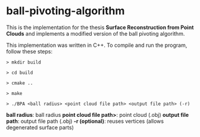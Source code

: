 # ball-pivoting-algorithm

This is the implementation for the thesis **Surface Reconstruction from Point Clouds**
and implements a modified version of the ball pivoting algorithm.

This implementation was written in C++. To compile and run the program, follow these steps:

`> mkdir build`

`> cd build`

`> cmake ..`

`> make`

`> ./BPA <ball radius> <point cloud file path> <output file path> (-r)`

**ball radius**: ball radius 
**point cloud file path>**: point cloud (.obj)
**output file path**: output file path (.obj)
**-r (optional)**: reuses vertices (allows degenerated surface parts)
